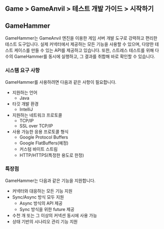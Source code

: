## Game > GameAnvil > 테스트 개발 가이드 > 시작하기

## GameHammer

GameHammer는 GameAnvil 엔진을 이용한 게임 서버 개발 도구로 강력하고 편리한 테스트 도구입니다. 실제 커넥터에서 제공하는 모든 기능을 사용할 수 있으며, 다양한 테스트 케이스를 만들 수 있는 API를 제공하고 있습니다. 또한, 스트레스 테스트를 위해 다수의 GameHammer를 동시에 실행하고, 그 결과를 취합해 바로 확인할 수 있습니다.

### 시스템 요구 사항

GameHammer를 사용하려면 다음과 같은 사항이 필요합니다. 

- 지원하는 언어
    - Java
- 타깃 개발 환경
    - IntelliJ
- 지원하는 네트워크 프로토콜
    - TCP/IP
    - SSL over TCP/IP
- 사용 가능한 응용 프로토콜 형식
    - Google Protocol Buffers
    - Google FlatBuffers(예정)
    - 커스텀 바이트 스트림
    - HTTP/HTTPS(특정한 용도로 한정)

### 특장점

GameHammer는 다음과 같은 기능을 지원합니다.

- 커넥터와 대응하는 모든 기능 지원
- Sync/Async 방식 모두 지원
    - Async 방식의 API 제공
    - Sync 방식을 위한 future 제공
- 수천 개 또는 그 이상의 커넥션 동시에 사용 가능
- 상태 기반의 시나리오 관리 기능 지원